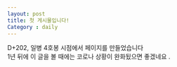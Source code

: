 ```yaml
---
layout: post
title: 첫 게시물입니다!
Category : daily
---
```


D+202, 일병 4호봉 시점에서 페이지를 만들었습니다   
1년 뒤에 이 글을 볼 때에는 코로나 상황이 완화됬으면 좋겠네요 .
